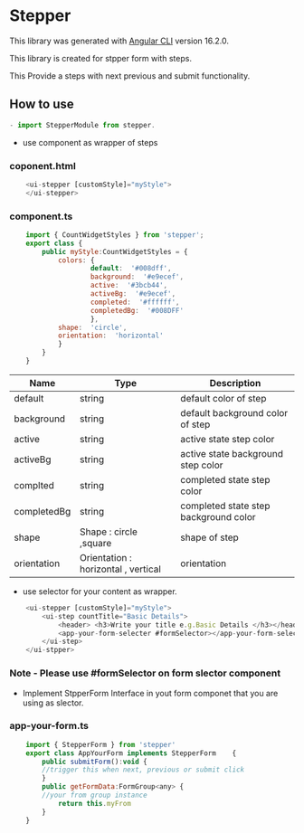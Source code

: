 # Stepper
This library was generated with [Angular CLI](https://github.com/angular/angular-cli) version 16.2.0.

This library is created for stpper form with steps.

This Provide a steps with next previous and submit functionality.

  

## How to use
 
 ```javascript
- import StepperModule from stepper.
```
- use <ui-stepper> component as wrapper of steps
### coponent.html
```javascript
	<ui-stepper [customStyle]="myStyle">
	</ui-stepper>
```
### component.ts
```javascript
	import { CountWidgetStyles } from 'stepper';
	export class {
		public myStyle:CountWidgetStyles = {
			colors: {
					default:  '#008dff',	
					background:  '#e9ecef',	
					active:  '#3bcb44',
					activeBg:  '#e9ecef',
					completed:  '#ffffff',
					completedBg:  '#008DFF'
					},
			shape:  'circle',
			orientation:  'horizontal'
			}
		}
	}
```

| Name | Type | Description |
| ------ | ------ | -------- |
| default | string | default color of step |
| background | string | default background color of step |
| active | string | active state step color |
| activeBg | string | active state background step color |
| complted | string | completed state step color |
| completedBg | string | completed state step background color |
| shape | Shape : circle ,square | shape of step |
| orientation | Orientation : horizontal , vertical | orientation |

- use <ui-step> selector for  your content as wrapper.
```javascript
	<ui-stepper [customStyle]="myStyle">
		<ui-step countTitle="Basic Details">
			<header> <h3>Write your title e.g.Basic Details </h3></header>
			<app-your-form-selecter #formSelector></app-your-form-selecter>
		</ui-step>
	</ui-stpper>
```

### Note - Please use #formSelector on form slector component
* Implement StpperForm Interface in yout form componet that you are using as slector.

### app-your-form.ts
```javascript
	import { StepperForm } from 'stepper'
	export class AppYourForm implements StepperForm    {
		public submitForm():void {
		//trigger this when next, previous or submit click
		}
		public getFormData:FormGroup<any> {
		//your from group instance 
			return this.myFrom
		}
	}
```